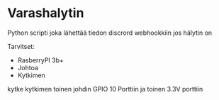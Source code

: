 # Varashalytin
Python scripti joka lähettää tiedon discrord webhookkiin jos hälytin on 

Tarvitset:
- RasberryPI 3b+
- Johtoa
- Kytkimen


kytke kytkimen toinen johdin GPIO 10 Porttiin ja toinen 3.3V porttiin

